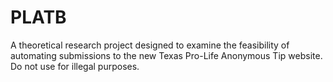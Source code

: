 # PLATB
A theoretical research project designed to examine the feasibility of automating submissions to the new Texas Pro-Life Anonymous Tip website. Do not use for illegal purposes.
